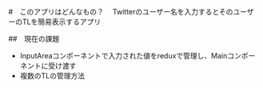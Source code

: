 #　このアプリはどんなもの？
&emsp;Twitterのユーザー名を入力するとそのユーザーのTLを簡易表示するアプリ

##　現在の課題
- InputAreaコンポーネントで入力された値をreduxで管理し、Mainコンポーネントに受け渡す
- 複数のTLの管理方法